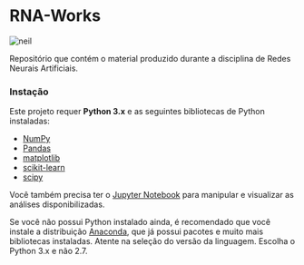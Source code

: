 # RNA-Works

![neil](https://media.giphy.com/media/3orieLrwJwwAt5FqxO/giphy-downsized.gif)

Repositório que contém o material produzido durante a disciplina de Redes Neurais Artificiais.

### Instação
Este projeto requer **Python 3.x** e as seguintes bibliotecas de Python instaladas:

- [NumPy](http://www.numpy.org/)
- [Pandas](http://pandas.pydata.org/)
- [matplotlib](http://matplotlib.org/)
- [scikit-learn](http://scikit-learn.org/stable/)
- [scipy](https://www.scipy.org/)


Você também precisa ter o [Jupyter Notebook](http://ipython.org/notebook.html) para manipular e visualizar as análises disponibilizadas.  

Se você não possui Python instalado ainda, é recomendado que você instale a distribuição [Anaconda](http://continuum.io/downloads), que já possui pacotes e muito mais bibliotecas instaladas. Atente na seleção do versão da linguagem. Escolha o Python 3.x e não 2.7.

